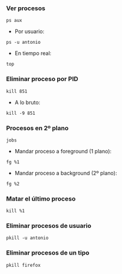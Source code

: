 ### Ver procesos
<pre><code id="codigo">ps aux</code></pre>
- Por usuario:
<pre><code id="codigo">ps -u antonio</code></pre>
- En tiempo real:
<pre><code id="codigo">top</code></pre>
### Eliminar proceso por PID
<pre><code id="codigo">kill 851</code></pre>
- A lo bruto:
<pre><code id="codigo">kill -9 851</code></pre>
### Procesos en 2º plano
<pre><code id="codigo">jobs</code></pre>
- Mandar proceso a foreground (1 plano):
<pre><code id="codigo">fg %1</code></pre>
- Mandar proceso a background (2º plano):
<pre><code id="codigo">fg %2</code></pre>
### Matar el último proceso
<pre><code id="codigo">kill %1</code></pre>
### Eliminar procesos de usuario
<pre><code id="codigo">pkill -u antonio</code></pre>
### Eliminar procesos de un tipo
<pre><code id="codigo">pkill firefox</code></pre>
